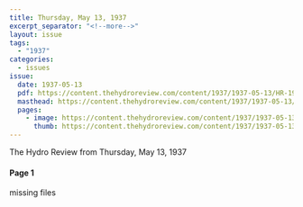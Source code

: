 ```yaml
---
title: Thursday, May 13, 1937
excerpt_separator: "<!--more-->"
layout: issue
tags:
  - "1937"
categories:
  - issues
issue:
  date: 1937-05-13
  pdf: https://content.thehydroreview.com/content/1937/1937-05-13/HR-1937-05-13.pdf
  masthead: https://content.thehydroreview.com/content/1937/1937-05-13/masthead/HR-1937-05-13.jpg
  pages:
    - image: https://content.thehydroreview.com/content/1937/1937-05-13/medium/HR-1937-05-13-01.jpg
      thumb: https://content.thehydroreview.com/content/1937/1937-05-13/thumbnails/HR-1937-05-13-01.jpg
---
```


The Hydro Review from Thursday, May 13, 1937

<!--more-->

<h4>Page 1</h4>
<p>missing files</p>
